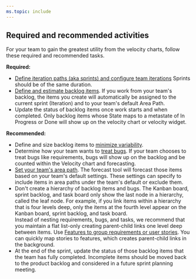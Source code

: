 ```yaml
---
ms.topic: include
---
```



## Required and recommended activities  
 
For your team to gain the greatest utility from the velocity charts, follow these required and recommended tasks.  

**Required:** 
- [Define iteration paths (aka sprints) and configure team iterations](/azure/devops/organizations/settings/set-iteration-paths-sprints) Sprints should be of the same duration. 
- [Define and estimate backlog items](/azure/devops/boards/backlogs/create-your-backlog#estimates). If you work from your team's backlog, the items you create will automatically be assigned to the current sprint (Iteration) and to your team's default Area Path.  
- Update the status of backlog items once work starts and when completed. Only backlog items whose State maps to a metastate of In Progress or Done will show up on the velocity chart or velocity widget. 

**Recommended:**  
*	Define and size backlog items to [minimize variability](/azure/devops/report/dashboards/velocity-guidance).  
*	Determine how your team wants to [treat bugs](/azure/devops/organizations/settings/show-bugs-on-backlog). If your team chooses to treat bugs like requirements, bugs will show up on the backlog and be counted within the Velocity chart and forecasting. 
*	[Set your team's area path](/azure/devops/organizations/settings/set-area-paths). The forecast tool will forecast those items based on your team's default settings. These settings can specify to include items in area paths under the team's default or exclude them.     
*	Don't  create a hierarchy of backlog items and bugs. The Kanban board, sprint backlog, and task board only show the last node in a hierarchy, called the leaf node. For example, if you link items within a hierarchy that is four levels deep, only the items at the fourth level appear on the Kanban board, sprint backlog, and task board. <br/>Instead of nesting requirements, bugs, and tasks, we recommend that you maintain a flat list-only creating parent-child links one level deep between items. Use [Features to group requirements or user stories](/azure/devops/boards/backlogs/organize-backlog). You can quickly map stories to features, which creates parent-child links in the background.  
*	At the end of the sprint, update the status of those backlog items that the team has fully completed. Incomplete items should be moved back to the product backlog and considered in a future sprint planning meeting.   